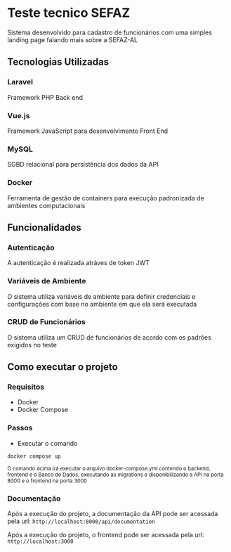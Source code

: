 # Teste tecnico SEFAZ

Sistema desenvolvido para cadastro de funcionários com uma simples landing page falando mais sobre a SEFAZ-AL

## Tecnologias Utilizadas

### Laravel

Framework PHP Back end

### Vue.js

Framework JavaScript para desenvolvimento Front End

### MySQL

SGBD relacional para persistência dos dados da API

### Docker

Ferramenta de gestão de containers para execução padronizada de ambientes computacionais

## Funcionalidades

### Autenticação

A autenticação é realizada atráves de token JWT

### Variáveis de Ambiente

O sistema utiliza variáveis de ambiente para definir credenciais e configurações com base no ambiente em que ela será executada

### CRUD de Funcionários

O sistema utiliza um CRUD de funcionários de acordo com os padrões exigidos no teste

## Como executar o projeto

### Requisitos

- Docker
- Docker Compose

### Passos

- Executar o comando

```
docker compose up
```

<small> O comando acima irá executar o arquivo docker-compose.yml contendo o backend, frontend e o Banco de Dados, executando as migrations e disponibilizando a API na porta 8000 e o frontend na porta 3000 </small>

### Documentação

Após a execução do projeto, a documentação da API pode ser acessada pela url:
<code>http://localhost:8000/api/documentation</code>

Após a execução do projeto, o frontend pode ser acessada pela url:
<code>http://localhost:3000</code>
